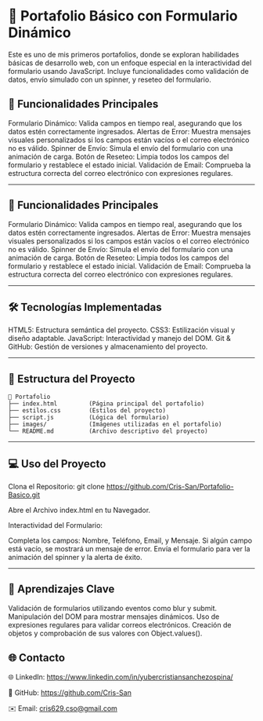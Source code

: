 # 🌟 Portafolio Básico con Formulario Dinámico
Este es uno de mis primeros portafolios, donde se exploran habilidades básicas de desarrollo web, con un enfoque especial en la interactividad del formulario usando JavaScript. Incluye funcionalidades como validación de datos, envío simulado con un spinner, y reseteo del formulario.

## 🚀 Funcionalidades Principales
Formulario Dinámico:
Valida campos en tiempo real, asegurando que los datos estén correctamente ingresados.
Alertas de Error:
Muestra mensajes visuales personalizados si los campos están vacíos o el correo electrónico no es válido.
Spinner de Envío:
Simula el envío del formulario con una animación de carga.
Botón de Reseteo:
Limpia todos los campos del formulario y restablece el estado inicial.
Validación de Email:
Comprueba la estructura correcta del correo electrónico con expresiones regulares.

---

## 🚀 Funcionalidades Principales
Formulario Dinámico:
Valida campos en tiempo real, asegurando que los datos estén correctamente ingresados.
Alertas de Error:
Muestra mensajes visuales personalizados si los campos están vacíos o el correo electrónico no es válido.
Spinner de Envío:
Simula el envío del formulario con una animación de carga.
Botón de Reseteo:
Limpia todos los campos del formulario y restablece el estado inicial.
Validación de Email:
Comprueba la estructura correcta del correo electrónico con expresiones regulares.

---

## 🛠️ Tecnologías Implementadas
HTML5: Estructura semántica del proyecto.
CSS3: Estilización visual y diseño adaptable.
JavaScript: Interactividad y manejo del DOM.
Git & GitHub: Gestión de versiones y almacenamiento del proyecto.


---

## 📂 Estructura del Proyecto
```plaintext
📁 Portafolio
├── index.html         (Página principal del portafolio)
├── estilos.css        (Estilos del proyecto)
├── script.js          (Lógica del formulario)
├── images/            (Imágenes utilizadas en el portafolio)
└── README.md          (Archivo descriptivo del proyecto)
```
---

## 💻 Uso del Proyecto
Clona el Repositorio: git clone https://github.com/Cris-San/Portafolio-Basico.git

Abre el Archivo index.html en tu Navegador.

Interactividad del Formulario:

Completa los campos: Nombre, Teléfono, Email, y Mensaje.
Si algún campo está vacío, se mostrará un mensaje de error.
Envía el formulario para ver la animación del spinner y la alerta de éxito.

---

## 📝 Aprendizajes Clave
Validación de formularios utilizando eventos como blur y submit.
Manipulación del DOM para mostrar mensajes dinámicos.
Uso de expresiones regulares para validar correos electrónicos.
Creación de objetos y comprobación de sus valores con Object.values().

## 🌐 Contacto

🌐 LinkedIn: https://www.linkedin.com/in/yubercristiansanchezospina/

🐙 GitHub: https://github.com/Cris-San

✉️ Email: cris629.cso@gmail.com









